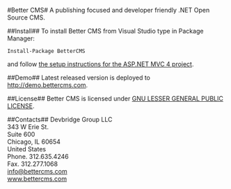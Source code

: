 ﻿#Better CMS#
A publishing focused and developer friendly .NET Open Source CMS.

##Install##
To install Better CMS from Visual Studio type in Package Manager:
<pre><code>Install-Package BetterCMS</code></pre>
and follow [the setup instructions for the ASP.NET MVC 4 project](https://github.com/devbridge/BetterCMS/wiki/Setup-ASP.NET-MVC-4-project).

##Demo##
Latest released version is deployed to http://demo.bettercms.com.

##License##
Better CMS is licensed under [GNU LESSER GENERAL PUBLIC LICENSE](http://www.gnu.org/licenses/lgpl-3.0.txt).

##Contacts##
Devbridge Group LLC<br/>
343 W Erie St.<br/>
Suite 600<br/>
Chicago, IL 60654<br/>
United States<br/>
Phone. 312.635.4246<br/>
Fax. 312.277.1068<br/>
info@bettercms.com<br/>
www.bettercms.com<br/>
